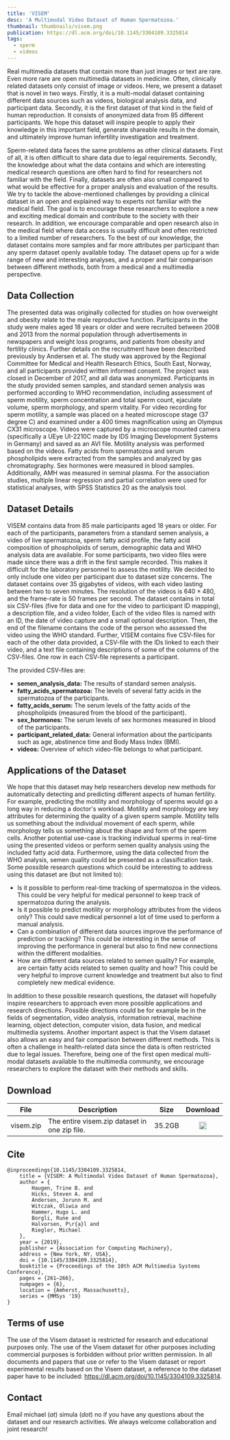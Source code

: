 ```yaml
---
title: 'VISEM'
desc: 'A Multimodal Video Dataset of Human Spermatozoa.'
thumbnail: thumbnails/visem.png
publication: https://dl.acm.org/doi/10.1145/3304109.3325814
tags:
  - sperm
  - videos
---
```


Real multimedia datasets that contain more than just images or text are rare. Even more rare are open multimedia datasets in medicine. Often, clinically related datasets only consist of image or videos. Here, we present a dataset that is novel in two ways. Firstly, it is a multi-modal dataset containing different data sources such as videos, biological analysis data, and participant data. Secondly, it is the first dataset of that kind in the field of human reproduction. It consists of anonymized data from 85 different participants. We hope this dataset will inspire people to apply their knowledge in this important field, generate shareable results in the domain, and ultimately improve human infertility investigation and treatment.

Sperm-related data faces the same problems as other clinical datasets. First of all, it is often difficult to share data due to legal requirements. Secondly, the knowledge about what the data contains and which are interesting medical research questions are often hard to find for researchers not familiar with the field. Finally, datasets are often also small compared to what would be effective for a proper analysis and evaluation of the results. We try to tackle the above-mentioned challenges by providing a clinical dataset in an open and explained way to experts not familiar with the medical field. The goal is to encourage these researchers to explore a new and exciting medical domain and contribute to the society with their research. In addition, we encourage comparable and open research also in the medical field where data access is usually difficult and often restricted to a limited number of researchers. To the best of our knowledge, the dataset contains more samples and far more attributes per participant than any sperm dataset openly available today. The dataset opens up for a wide range of new and interesting analyses, and a proper and fair comparison between different methods, both from a medical and a multimedia perspective.

## Data Collection
The presented data was originally collected for studies on how overweight and obesity relate to the male reproductive function. Participants in the study were males aged 18 years or older and were recruited between 2008 and 2013 from the normal population through advertisements in newspapers and weight loss programs, and patients from obesity and fertility clinics. Further details on the recruitment have been described previously by Andersen et al. The study was approved by the Regional Committee for Medical and Health Research Ethics, South East, Norway, and all participants provided written informed consent. The project was closed in December of 2017, and all data was anonymized. Participants in the study provided semen samples, and standard semen analysis was performed according to WHO recommendation, including assessment of sperm motility, sperm concentration and total sperm count, ejaculate volume, sperm morphology, and sperm vitality. For video recording for sperm motility, a sample was placed on a heated microscope stage (37 degree C) and examined under a 400 times magnification using an Olympus CX31 microscope. Videos were captured by a microscope mounted camera (specifically a UEye UI-2210C made by IDS Imaging Development Systems in Germany) and saved as an AVI file. Motility analysis was performed based on the videos. Fatty acids from spermatozoa and serum phospholipids were extracted from the samples and analyzed by gas chromatography. Sex hormones were measured in blood samples. Additionally, AMH was measured in seminal plasma. For the association studies, multiple linear regression and partial correlation were used for statistical analyses, with SPSS Statistics 20 as the analysis tool.

## Dataset Details
VISEM contains data from 85 male participants aged 18 years or older. For each of the participants, parameters from a standard semen analysis, a video of live spermatozoa, sperm fatty acid profile, the fatty acid composition of phospholipids of serum, demographic data and WHO analysis data are available. For some participants, two video files were made since there was a drift in the first sample recorded. This makes it difficult for the laboratory personnel to assess the motility. We decided to only include one video per participant due to dataset size concerns. The dataset contains over 35 gigabytes of videos, with each video lasting between two to seven minutes. The resolution of the videos is $640 \times 480$, and the frame-rate is 50 frames per second. The dataset contains in total six CSV-files (five for data and one for the video to participant ID mapping), a description file, and a video folder, Each of the video files is named with an ID, the date of video capture and a small optional description. Then, the end of the filename contains the code of the person who assessed the video using the WHO standard. Further, VISEM contains five CSV-files for each of the other data provided, a CSV-file with the IDs linked to each their video, and a text file containing descriptions of some of the columns of the CSV-files. One row in each CSV-file represents a participant.

The provided CSV-files are:

* **semen_analysis_data:** The results of standard semen analysis.
* **fatty_acids_spermatozoa:** The levels of several fatty acids in the spermatozoa of the participants.
* **fatty_acids_serum:** The serum levels of the fatty acids of the phospholipids (measured from the blood of the participant).
* **sex_hormones:** The serum levels of sex hormones measured in blood of the participants.
* **participant_related_data:** General information about the participants such as age, abstinence time and Body Mass Index (BMI).
* **videos:** Overview of which video-file belongs to what participant.

## Applications of the Dataset
We hope that this dataset may help researchers develop new methods for automatically detecting and predicting different aspects of human fertility. For example, predicting the motility and morphology of sperms would go a long way in reducing a doctor's workload. Motility and morphology are key attributes for determining the quality of a given sperm sample. Motility tells us something about the individual movement of each sperm, while morphology tells us something about the shape and form of the sperm cells. Another potential use-case is tracking individual sperms in real-time using the presented videos or perform semen quality analysis using the included fatty acid data. Furthermore, using the data collected from the WHO analysis, semen quality could be presented as a classification task. Some possible research questions which could be interesting to address using this dataset are (but not limited to):

* Is it possible to perform real-time tracking of spermatozoa in the videos. This could be very helpful for medical personnel to keep track of spermatozoa during the analysis.
* Is it possible to predict motility or morphology attributes from the videos only? This could save medical personnel a lot of time used to perform a manual analysis.
* Can a combination of different data sources improve the performance of prediction or tracking? This could be interesting in the sense of improving the performance in general but also to find new connections within the different modalities.
* How are different data sources related to semen quality? For example, are certain fatty acids related to semen quality and how? This could be very helpful to improve current knowledge and treatment but also to find completely new medical evidence.

In addition to these possible research questions, the dataset will hopefully inspire researchers to approach even more possible applications and research directions. Possible directions could be for example be in the fields of segmentation, video analysis, information retrieval, machine learning, object detection, computer vision, data fusion, and medical multimedia systems. Another important aspect is that the Visem dataset also allows an easy and fair comparison between different methods. This is often a challenge in health-related data since the data is often restricted due to legal issues. Therefore, being one of the first open medical multi-modal datasets available to the multimedia community, we encourage researchers to explore the dataset with their methods and skills. 

## Download
| File | Description | Size | Download
| --- | --- | --- | :---: |
| visem.zip  | The entire visem.zip dataset in one zip file. | 35.2GB |  [<img src="/icons/fa-download-solid.svg" style="margin:0;display: inline;" height="18" width="18"/>](https://drive.google.com/a/simula.no/uc?id=12AbJyFNC7VMUNOW-c4_091mzQefb86yM&export=download) |

## Cite
    @inproceedings{10.1145/3304109.3325814,
        title = {VISEM: A Multimodal Video Dataset of Human Spermatozoa},
        author = {
            Haugen, Trine B. and
            Hicks, Steven A. and
            Andersen, Jorunn M. and
            Witczak, Oliwia and
            Hammer, Hugo L. and
            Borgli, Rune and
            Halvorsen, P\r{a}l and
            Riegler, Michael
        },
        year = {2019},
        publisher = {Association for Computing Machinery},
        address = {New York, NY, USA},
        doi = {10.1145/3304109.3325814},
        booktitle = {Proceedings of the 10th ACM Multimedia Systems Conference},
        pages = {261–266},
        numpages = {6},
        location = {Amherst, Massachusetts},
        series = {MMSys '19}
    }

## Terms of use
The use of the Visem dataset is restricted for research and educational purposes only. The use of the Visem dataset for other purposes including commercial purposes is forbidden without prior written permission. In all documents and papers that use or refer to the Visem dataset or report experimental results based on the Visem dataset, a reference to the dataset paper have to be included: https://dl.acm.org/doi/10.1145/3304109.3325814.

## Contact
Email michael (_at_) simula (_dot_) no if you have any questions about the dataset and our research activities. We always welcome collaboration and joint research! 
